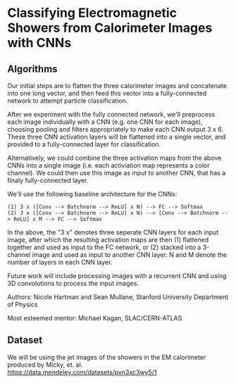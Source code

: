 # Classifying Electromagnetic Showers from Calorimeter Images with CNNs

## Algorithms

Our initial steps are to flatten the three calorimeter images and concatenate into one long vector, and then feed this vector into a fully-connected network to attempt particle classification. 

After we experiment with the fully connected network, we'll preprocess each image individually with a CNN (e.g. one CNN for each image), choosing pooling and filters appropriately to make each CNN output 3 x 6. These three CNN activation layers will be flattened into a single vector, and provided to a fully-connected layer for classification. 

Alternatively, we could combine the three activation maps from the above CNNs into a single image (i.e. each activiation map represents a color channel). We could then use this image as input to another CNN, that has a finaly fully-connected layer. 

We'll use the following baseline architecture for the CNNs: 

    (1) 3 x ([Conv --> Batchnorm --> ReLU] x N) --> FC --> Softmax 
    (2) 3 x ([Conv --> Batchnorm --> ReLU] x N) --> [Conv --> Batchnorm --> ReLU] x M --> FC --> Softmax
    
In the above, the "3 x" denotes three seperate CNN layers for each input image, after which the resulting activation maps are then (1) flattened together and used as input to the FC network, or (2) stacked into a 3-channel image and used as input to another CNN layer. N and M denote the number of layers in each CNN layer. 

Future work will include processing images with a recurrent CNN and using 3D convolutions to process the input images.  

Authors: 
    Nicole Hartman and Sean Mullane, Stanford University Department of Physics

Most esteemed mentor: 
    Michael Kagan, SLAC/CERN-ATLAS 
    
## Dataset

We will be using the jet images of the showers in the EM calorimeter produced
by Micky, et. al.
https://data.mendeley.com/datasets/pvn3xc3wy5/1

